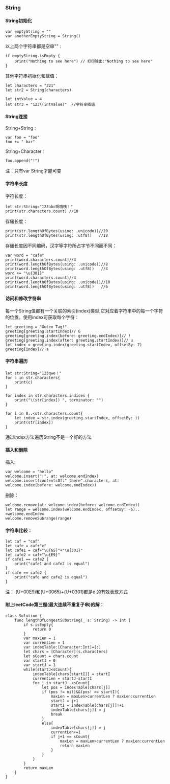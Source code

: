 
### String


#### String初始化

```
var emptyString = "" 
var anotherEmptyString = String()
```
以上两个字符串都是空串"" :

```
if emptyString.isEmpty {    print("Nothing to see here") // 打印输出:"Nothing to see here"}
```
其他字符串初始化和赋值：

```
let characters = "321"
let str2 = String(characters)

let intValue = 4
let str3 = "123\(intValue)"  //字符串插值
```


#### String连接
String+String :

```
var foo = "foo"
foo += " bar"
```
String+Character :

```
foo.append("!")
```
注：只有var String才能可变


#### 字符串长度
字符长度：

```
let str:String="123abc啊哦咦！"
print(str.characters.count) //10
```
存储长度：

```
print(str.lengthOfBytes(using: .unicode))//20
print(str.lengthOfBytes(using: .utf8))   //18
```
存储长度因不同编码，汉字等字符所占字节不同而不同：

```
var word = "cafe"
print(word.characters.count)//4
print(word.lengthOfBytes(using: .unicode))//8
print(word.lengthOfBytes(using: .utf8))   //4
word += "\u{301}"
print(word.characters.count)//4
print(word.lengthOfBytes(using: .unicode))//10
print(word.lengthOfBytes(using: .utf8))   //6
```


#### 访问和修改字符串
每一个String值都有一个关联的索引(index)类型,它对应着字符串中的每一个字符的位置。使用index可获取每个字符：

```
let greeting = "Guten Tag!"
greeting[greeting.startIndex]// G
greeting[greeting.index(before: greeting.endIndex)]// !
greeting[greeting.index(after: greeting.startIndex)]// u
let index = greeting.index(greeting.startIndex, offsetBy: 7)
greeting[index]// a
```


#### 字符串遍历

```
let str:String="123qwe！"
for c in str.characters{
    print(c)
}

for index in str.characters.indices {
    print("\(str[index]) ", terminator: "")
}

for i in 0..<str.characters.count{
    let index = str.index(greeting.startIndex, offsetBy: i)
    print(str[index])
}
```
通过index方法遍历String不是一个好的方法


#### 插入和删除
插入:

```
var welcome = "hello"
welcome.insert("!", at: welcome.endIndex)
welcome.insert(contentsOf:" there".characters, at: welcome.index(before: welcome.endIndex))
```
删除：

```
welcome.remove(at: welcome.index(before: welcome.endIndex)) 
let range = welcome.index(welcome.endIndex, offsetBy: -6)..<welcome.endIndex
welcome.removeSubrange(range)
```


#### 字符串比较：

```
let caf = "caf"
let cafe = caf+"e"
let cafe1 = caf+"\u{65}"+"\u{301}"
let cafe2 = caf+"\u{E9}"
if cafe1 == cafe2 {
    print("cafe1 and cafe2 is equal")
}
if cafe == cafe2 {
    print("cafe and cafe2 is equal")
}
```
注： (U+00E9)和(U+0065)+(U+0301)都是é 的有效表现方式


#### 附上leetCode第三题(最大连续不重复子串)的解：

```
class Solution {
    func lengthOfLongestSubstring(_ s: String) -> Int {
        if s.isEmpty{
            return 0
        }
        var maxLen = 1
        var currentLen = 1
        var indexTable:[Character:Int]=[:]
		let chars = [Character](s.characters)
		let sCount = chars.count
        var startI = 0
        var startJ = 1
        while(startJ<sCount){
            indexTable[chars[startI]] = startI
            currentLen = startJ-startI
            for j in startJ..<sCount{
                let pos = indexTable[chars[j]]
                if (pos != nil)&&(pos! >= startI){
                    maxLen = maxLen>currentLen ? maxLen:currentLen
                    startJ = j+1
                    startI = indexTable[chars[j]]!+1
                    indexTable[chars[j]] = j
                    break
                }
                else{
                    indexTable[chars[j]] = j
                    currentLen+=1
                    if j+1 == sCount{
                        maxLen = maxLen>currentLen ? maxLen:currentLen
                        return maxLen
                    }
                }
            }
        }
        return maxLen
    }
}
```








